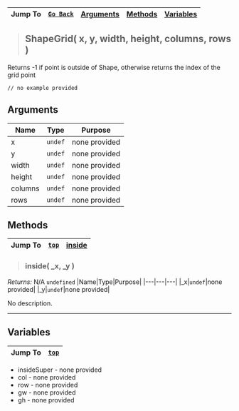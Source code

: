 |Jump To|[`Go Back`]()|[Arguments](#arguments)|[Methods](#methods)|[Variables](#variables)|
|---|---|---|---|---|
>## ShapeGrid( x, y, width, height, columns, rows )
Returns -1 if point is outside of Shape, otherwise returns the index of the grid point
```GML
// no example provided
```
## Arguments
|Name|Type|Purpose|
|---|---|---|
|x|`undef`|none provided|
|y|`undef`|none provided|
|width|`undef`|none provided|
|height|`undef`|none provided|
|columns|`undef`|none provided|
|rows|`undef`|none provided|

## Methods
|Jump To|[`top`](#)|[**inside**](#inside-_x-_y-)|
|---|---|---|
> ### inside( _x, _y )
*Returns:* N/A `undefined`
|Name|Type|Purpose|
|---|---|---|
|_x|`undef`|none provided|
|_y|`undef`|none provided|

No description.
***

## Variables
|Jump To|[`top`](#)|
|---|---|
* insideSuper - none provided
* col - none provided
* row - none provided
* gw - none provided
* gh - none provided
